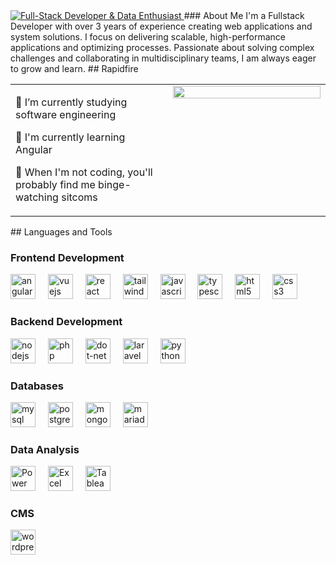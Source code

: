 
<a href="https://git.io/typing-svg">
    <img src="https://readme-typing-svg.herokuapp.com?font=Montserrat&weight=500&size=25&duration=4500&pause=500&color=0071E1&width=600&lines=Hello%2C+it's+María+Ortega;Full-Stack+Developer+%26+Data+Enthusiast" alt="Full-Stack Developer & Data Enthusiast"/>
</a>
### About Me  
I'm a Fullstack Developer with over 3 years of experience creating web applications and system solutions. I focus on delivering scalable, high-performance applications and optimizing processes. Passionate about solving complex challenges and collaborating in multidisciplinary teams, I am always eager to grow and learn.  
## Rapidfire  
<table><tr><td valign="top" width="50%">

📖 I’m currently studying software engineering  

🌱 I'm currently learning Angular  

🎥 When I'm not coding, you'll probably find me binge-watching sitcoms  

</td><td valign="top" width="50%">

<div align="center">
<img src="https://github.com/My0th/My0th/raw/main/assets/" align="center" style="width: 100%" />
</div>  
</td></tr></table>  
## Languages and Tools  

### Frontend Development

<div align="left">
  <img src="https://cdn.jsdelivr.net/gh/devicons/devicon/icons/angularjs/angularjs-original.svg" height="40" alt="angularjs logo" />
  <img width="12" />
  <img src="https://cdn.jsdelivr.net/gh/devicons/devicon/icons/vuejs/vuejs-original.svg" height="40" alt="vuejs logo" />
  <img width="12" />
  <img src="https://cdn.jsdelivr.net/gh/devicons/devicon/icons/react/react-original.svg" height="40" alt="react logo" />
  <img width="12" />
  <img src="https://profilinator.rishav.dev/skills-assets/tailwindcss.svg" height="40" alt="tailwind logo" />
  <img width="12" />
  <img src="https://cdn.jsdelivr.net/gh/devicons/devicon/icons/javascript/javascript-original.svg" height="40" alt="javascript logo" />
  <img width="12" />
  <img src="https://cdn.jsdelivr.net/gh/devicons/devicon/icons/typescript/typescript-original.svg" height="40" alt="typescript logo" />
  <img width="12" />
  <img src="https://profilinator.rishav.dev/skills-assets/html5-original-wordmark.svg" height="40" alt="html5 logo" />
  <img width="12" />
  <img src="https://profilinator.rishav.dev/skills-assets/css3-original-wordmark.svg" height="40" alt="css3 logo" />
</div>

### Backend Development

<div align="left">
  <img src="https://cdn.jsdelivr.net/gh/devicons/devicon/icons/nodejs/nodejs-original.svg" height="40" alt="nodejs logo" />
  <img width="12" />
  <img src="https://cdn.jsdelivr.net/gh/devicons/devicon/icons/php/php-original.svg" height="40" alt="php logo" />
  <img width="12" />
  <img src="https://cdn.jsdelivr.net/gh/devicons/devicon/icons/dot-net/dot-net-original.svg" height="40" alt="dot-net logo" />
  <img width="12" />
  <img src="https://profilinator.rishav.dev/skills-assets/laravel-plain-wordmark.svg" height="40" alt="laravel logo" />
  <img width="12" />
  <img src="https://cdn.jsdelivr.net/gh/devicons/devicon/icons/python/python-original.svg" height="40" alt="python logo" />
</div>

### Databases

<div align="left">
  <img src="https://profilinator.rishav.dev/skills-assets/mysql-original-wordmark.svg" height="40" alt="mysql logo" />
  <img width="12" />
  <img src="https://cdn.jsdelivr.net/gh/devicons/devicon/icons/postgresql/postgresql-original.svg" height="40" alt="postgresql logo" />
  <img width="12" />
  <img src="https://cdn.jsdelivr.net/gh/devicons/devicon/icons/mongodb/mongodb-original.svg" height="40" alt="mongodb logo" />
  <img width="12" />
  <img src="https://cdn.jsdelivr.net/gh/devicons/devicon/icons/mariadb/mariadb-original.svg" height="40" alt="mariadb logo" />
</div>

### Data Analysis

<div align="left">
  <img src="https://upload.wikimedia.org/wikipedia/commons/c/cf/New_Power_BI_Logo.svg" height="40" alt="Power BI logo" />
  <img width="12" />
  <img src="https://upload.wikimedia.org/wikipedia/commons/thumb/3/34/Microsoft_Office_Excel_%282019%E2%80%93present%29.svg/826px-Microsoft_Office_Excel_%282019%E2%80%93present%29.svg.png" height="40" alt="Excel logo" />
  <img width="12" />
  <img src="https://www.svgrepo.com/show/354428/tableau-icon.svg" height="40" alt="Tableau logo" />
</div>

### CMS

<div align="left">
  <img src="https://cdn.jsdelivr.net/gh/devicons/devicon/icons/wordpress/wordpress-plain.svg" height="40" alt="wordpress logo" />
</div>




<!--
**My0th/My0th** is a ✨ _special_ ✨ repository because its `README.md` (this file) appears on your GitHub profile.

Here are some ideas to get you started:

- 🔭 I’m currently working on ...
- 🌱 I’m currently learning ...
- 👯 I’m looking to collaborate on ...
- 🤔 I’m looking for help with ...
- 💬 Ask me about ...
- 📫 How to reach me: ...
- 😄 Pronouns: ...
- ⚡ Fun fact: ...
-->
